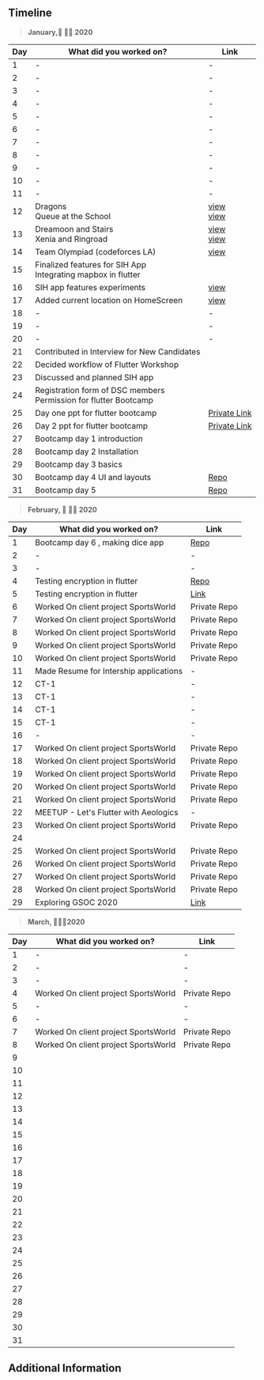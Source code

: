 ## Timeline

> **January,🎉 👩‍🏫 2020**

| Day | What did you worked on?  | Link    |
| --- | ------------------------ | ------- |
|1|-|-|
|2|-|-|
|3|-|-|
|4|-|-|
|5|-|-|
|6|-|-|
|7|-|-|
|8|-|-|
|9|-|-|
|10|-|-|
|11|-|-|
|12|Dragons <br> Queue at the School |[view](https://codeforces.com/contest/230/submission/68633415) <br> [view](https://codeforces.com/contest/266/submission/68633754)|
|13|Dreamoon and Stairs <br> Xenia and Ringroad|[view](https://codeforces.com/contest/476/submission/68725374) <br> [view](https://codeforces.com/contest/339/submission/68725825)|
|14|Team Olympiad (codeforces LA)|[view](https://codeforces.com/contest/490/submission/68793081)|
|15|Finalized features for SIH App <br> Integrating mapbox in flutter ||
|16|SIH app features experiments|[view](https://github.com/shivaniaakanksha/SIH_2020_sample)|
|17|Added current location on HomeScreen|[view](https://github.com/shivaniaakanksha/help_me)|
|18|-|-|
|19|-|-|
|20|-|-|
|21| Contributed in Interview for New Candidates||
|22|Decided workflow of Flutter Workshop||
|23|Discussed and planned SIH app||
|24|Registration form of DSC members <br> Permission for flutter Bootcamp||
|25|Day one ppt for flutter bootcamp|[Private Link](https://docs.google.com/presentation/d/1n3nb3R0y5K-PV_6pHcpkiGGGrg-_Tkun5yPbBGDJTps/edit#slide=id.g6382023a2e_1_4)|
|26|Day 2 ppt for flutter bootcamp|[Private Link](https://docs.google.com/presentation/d/19SFH-NDxf6f_mRFZMQvbFnrovUcLySfei98lWXcY-rA/edit#slide=id.g7ce461015f_1_4)|
|27|Bootcamp day 1 introduction||
|28|Bootcamp day 2 Installation||
|29|Bootcamp day 3 basics ||
|30|Bootcamp day 4 UI and layouts|[Repo](https://github.com/dsckiet/flutter-bootcamp/blob/master/day4.dart)|
|31|Bootcamp day 5 |[Repo](https://github.com/dsckiet/flutter-bootcamp/blob/master/day5.dart)|

> **February, 🎁 👩‍💻 2020**

|Day|What did you worked on?|Link|
|-------|------|--------|
|1|Bootcamp day 6 , making dice app|[Repo](https://github.com/dsckiet/flutter-bootcamp/blob/master/day6dicee.dart)|
|2|-|-|
|3|-|-|
|4|Testing encryption in flutter|[Repo](https://github.com/dsckiet/flutter-encrypted-client)|
|5|Testing encryption in flutter|[Link](https://github.com/shivaniaakanksha/flutter-encrypted-client)|
|6|Worked On client project SportsWorld|Private Repo|
|7|Worked On client project SportsWorld|Private Repo|
|8|Worked On client project SportsWorld|Private Repo|
|9|Worked On client project SportsWorld|Private Repo|
|10|Worked On client project SportsWorld|Private Repo|
|11|Made Resume for Intership applications| - |
|12|CT-1| - |
|13|CT-1| - |
|14|CT-1| - |
|15|CT-1| - |
|16|-|-|
|17|Worked On client project SportsWorld|Private Repo|
|18|Worked On client project SportsWorld|Private Repo|
|19|Worked On client project SportsWorld|Private Repo|
|20|Worked On client project SportsWorld|Private Repo|
|21|Worked On client project SportsWorld|Private Repo|
|22| MEETUP - Let's Flutter with Aeologics| - |
|23|Worked On client project SportsWorld|Private Repo|
|24|||
|25|Worked On client project SportsWorld|Private Repo|
|26|Worked On client project SportsWorld|Private Repo|
|27|Worked On client project SportsWorld|Private Repo|
|28|Worked On client project SportsWorld|Private Repo|
|29|Exploring GSOC 2020|[Link](https://summerofcode.withgoogle.com/organizations/)|

> **March, 🤯🐱‍💻2020**

| Day | What did you worked on?  | Link    |
| --- | ------------------------ | ------- |
|1|-|-|
|2|-|-|
|3|-|-|
|4|Worked On client project SportsWorld|Private Repo
|5|-|-|
|6|-|-|
|7|Worked On client project SportsWorld|Private Repo|
|8|Worked On client project SportsWorld|Private Repo|
|9|||
|10|||
|11|||
|12|||
|13|||
|14|||
|15|||
|16|||
|17|||
|18|||
|19|||
|20|||
|21|||
|22|||
|23|||
|24|||
|25|||
|26|||
|27|||
|28|||
|29|||
|30|||
|31|||

## Additional Information
